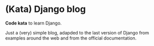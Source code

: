 # (Kata) Django blog
**Code kata** to learn Django. 

Just a (very) simple blog, adapded to the last version of Django from examples around the web and from the official documentation.
